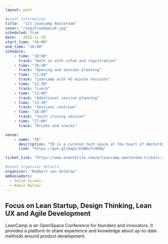```yaml
---
layout: post

#event information
title:  "1st Leancamp Amsterdam"
cover: "/img/FreedomLab.jpg"
scheduled: true
date:   2016-11-19
start_time: "10:00"
end_time: "18:00"
schedule:
    - time: "10:00"
      track: "Walk in with cofee and registration"
    - time: "10:30"
      track: "Opening and session planning"
    - time: "11:00"
      track: "Leancamp with 45 minute sessions"
    - time: "12:30"
      track: "Lunch"
    - time: "13:00"
      track: "Additional session planning"
    - time: "13:30"
      track: "Sessions continue"
    - time: "16:00"
      track: "Joint closing session"
    - time: "17:00"
      track: "Drinks and snacks"  

venue:
    - name: "TQ"
      description: "TQ is a curated tech space at the heart of Amsterdam founded by The Next Web. We help tech startups reach exponential growth, by providing them with the right talent, tools & training."
      link: "https://goo.gl/maps/D3BALFv4RQq"

ticket_link: "https://www.eventbrite.com/e/leancamp-amsterdam-tickets-28651541532"

#event organiser details
organiser: "Robbert van Geldrop"
ambassadors:
  - Salim Virani
  - Robin Balser
---
```

## Focus on Lean Startup, Design Thinking, Lean UX and Agile Development

LeanCamp is an OpenSpace Conference for founders and innovators. It provides a platform to share experience and knowledge about up-to-date methods around product development.
